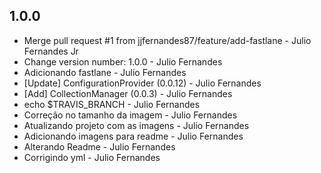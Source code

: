 ##  1.0.0
* Merge pull request #1 from jjfernandes87/feature/add-fastlane - Julio Fernandes Jr
* Change version number: 1.0.0 - Julio Fernandes
* Adicionando fastlane - Julio Fernandes
* [Update] ConfigurationProvider (0.0.12) - Julio Fernandes
* [Add] CollectionManager (0.0.3) - Julio Fernandes
* echo $TRAVIS_BRANCH - Julio Fernandes
* Correção no tamanho da imagem - Julio Fernandes
* Atualizando projeto com as imagens - Julio Fernandes
* Adicionando imagens para readme - Julio Fernandes
* Alterando Readme - Julio Fernandes
* Corrigindo yml - Julio Fernandes

